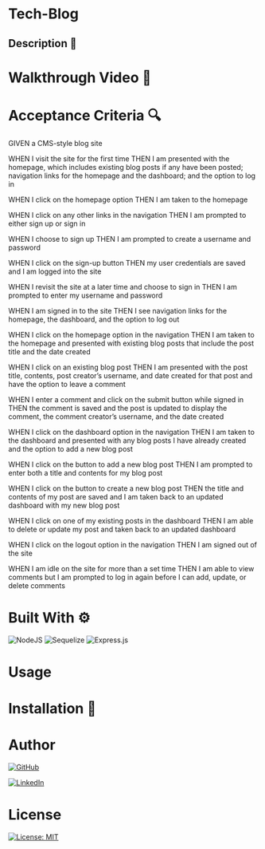 # Tech-Blog
## Description 📖

# Walkthrough Video 🎥  


# Acceptance Criteria 🔍


GIVEN a CMS-style blog site


WHEN I visit the site for the first time
THEN I am presented with the homepage, which includes existing blog posts if any have been posted; navigation links for the homepage and the dashboard; and the option to log in


WHEN I click on the homepage option
THEN I am taken to the homepage



WHEN I click on any other links in the navigation
THEN I am prompted to either sign up or sign in


WHEN I choose to sign up
THEN I am prompted to create a username and password


WHEN I click on the sign-up button
THEN my user credentials are saved and I am logged into the site



WHEN I revisit the site at a later time and choose to sign in
THEN I am prompted to enter my username and password



WHEN I am signed in to the site
THEN I see navigation links for the homepage, the dashboard, and the option to log out



WHEN I click on the homepage option in the navigation
THEN I am taken to the homepage and presented with existing blog posts that include the post title and the date created



WHEN I click on an existing blog post
THEN I am presented with the post title, contents, post creator’s username, and date created for that post and have the option to leave a comment



WHEN I enter a comment and click on the submit button while signed in
THEN the comment is saved and the post is updated to display the comment, the comment creator’s username, and the date created



WHEN I click on the dashboard option in the navigation
THEN I am taken to the dashboard and presented with any blog posts I have already created and the option to add a new blog post



WHEN I click on the button to add a new blog post
THEN I am prompted to enter both a title and contents for my blog post



WHEN I click on the button to create a new blog post
THEN the title and contents of my post are saved and I am taken back to an updated dashboard with my new blog post



WHEN I click on one of my existing posts in the dashboard
THEN I am able to delete or update my post and taken back to an updated dashboard



WHEN I click on the logout option in the navigation
THEN I am signed out of the site



WHEN I am idle on the site for more than a set time
THEN I am able to view comments but I am prompted to log in again before I can add, update, 
or delete comments


# Built With ⚙️

![NodeJS](https://img.shields.io/badge/node.js-6DA55F?style=for-the-badge&logo=node.js&logoColor=white)
![Sequelize](https://img.shields.io/badge/Sequelize-52B0E7?style=for-the-badge&logo=Sequelize&logoColor=white)
![Express.js](https://img.shields.io/badge/express.js-%23404d59.svg?style=for-the-badge&logo=express&logoColor=%2361DAFB)

# Usage



# Installation 🤖



# Author

[![GitHub](https://img.shields.io/badge/github-%23121011.svg?style=for-the-badge&logo=github&logoColor=white)][1]

[1]: https://github.com/poucoLouco

[![LinkedIn](https://img.shields.io/badge/linkedin-%230077B5.svg?style=for-the-badge&logo=linkedin&logoColor=white)][2]

[2]:https://www.linkedin.com/in/roksolana-odynak-25728025a


# License

[![License: MIT](https://img.shields.io/badge/License-MIT-yellow.svg)](https://opensource.org/licenses/MIT)